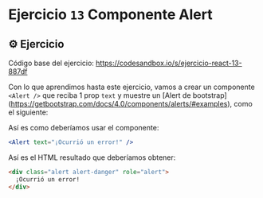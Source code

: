 # Ejercicio `13` Componente Alert

## ⚙️ Ejercicio

Código base del ejercicio: https://codesandbox.io/s/ejercicio-react-13-887df

Con lo que aprendimos hasta este ejercicio, vamos a crear un componente `<Alert />` que reciba 1 prop `text` y muestre un [Alert de bootstrap] (https://getbootstrap.com/docs/4.0/components/alerts/#examples), como el siguiente:

Así es como deberíamos usar el componente:
```jsx
<Alert text="¡Ocurrió un error!" />
```

Así es el HTML resultado que deberíamos obtener:
```html
<div class="alert alert-danger" role="alert">
  ¡Ocurrió un error!
</div>
```